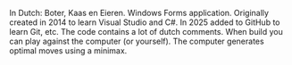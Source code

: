In Dutch: Boter, Kaas en Eieren.
Windows Forms application.
Originally created in 2014 to learn Visual Studio and C#.
In 2025 added to GitHub to learn Git, etc.
The code contains a lot of dutch comments.
When build you can play against the computer (or yourself).
The computer generates optimal moves using a minimax.
